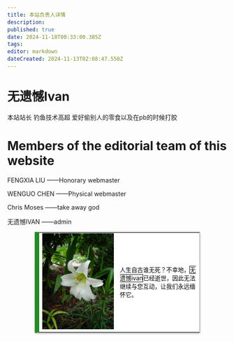 ```yaml
---
title: 本站负责人详情
description: 
published: true
date: 2024-11-18T00:33:00.385Z
tags: 
editor: markdown
dateCreated: 2024-11-13T02:08:47.550Z
---
```





# 无遗憾Ivan

本站站长 钓鱼技术高超 爱好偷别人的零食以及在pb的时候打胶
# Members of the editorial team of this website

FENGXIA LIU ——Honorary webmaster

WENGUO CHEN ——Physical webmaster

Chris Moses ——take away god

无遗憾IVAN ——admin
<style>
  /* 默认浅色模式样式 */
  .custom-table {
    background-color: white;
    color: black;
    font-size: 95%;
    width: 75%;
    margin: 0 auto;
    box-shadow: 0 1px 2px 0 rgba(0,0,0,.24), 0 1px 5px 0 rgba(0,0,0,.22), 0 2px 1px -2px rgba(0,0,0,.12);
    border: 1px #AAA solid;
    border-left: 10px solid #228b22;
    border-collapse: collapse;
  }

  /* 深色模式样式 */
  @media (prefers-color-scheme: dark) {
    .custom-table {
      background-color: black;
      color: white;
      border-left: 10px solid #1E90FF;
    }
  }
</style>

<table class="custom-table">
  <tr>
    <td style="min-width:80px;">
      <img src="/death.jpg" alt="death.jpg">
    </td>
    <td style="text-align:left;">
      <p>人生自古谁无死？不幸地，<span style="border:solid thin;">无遗憾ivan</span>已经逝世，因此无法继续与您互动，让我们永远缅怀它。</p>
    </td>
  </tr>
</table>

